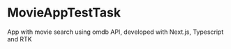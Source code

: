 # MovieAppTestTask
App with movie search using omdb API, developed with Next.js, Typescript and RTK
